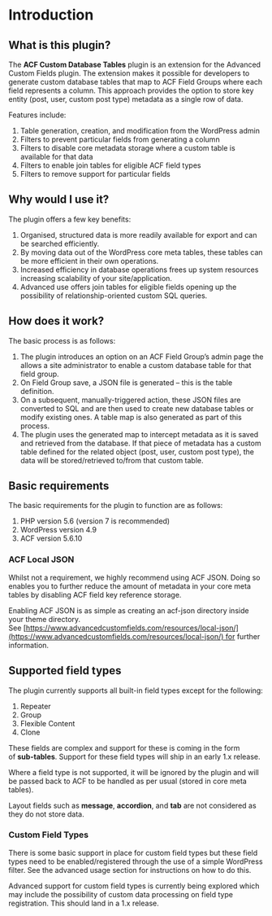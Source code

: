 # Introduction

## What is this plugin?

The **ACF Custom Database Tables** plugin is an extension for the Advanced Custom Fields plugin. The extension makes it possible for developers to generate custom database tables that map to ACF Field Groups where each field represents a column. This approach provides the option to store key entity (post, user, custom post type) metadata as a single row of data.

Features include:

1. Table generation, creation, and modification from the WordPress admin
2. Filters to prevent particular fields from generating a column
3. Filters to disable core metadata storage where a custom table is available for that data
4. Filters to enable join tables for eligible ACF field types
5. Filters to remove support for particular fields

## Why would I use it?

The plugin offers a few key benefits:

1. Organised, structured data is more readily available for export and can be searched efficiently.
2. By moving data out of the WordPress core meta tables, these tables can be more efficient in their own operations.
3. Increased efficiency in database operations frees up system resources increasing scalability of your site/application.
4. Advanced use offers join tables for eligible fields opening up the possibility of relationship-oriented custom SQL queries.

## How does it work?

The basic process is as follows:

1. The plugin introduces an option on an ACF Field Group’s admin page the allows a site administrator to enable a custom database table for that field group.
2. On Field Group save, a JSON file is generated – this is the table definition.
3. On a subsequent, manually-triggered action, these JSON files are converted to SQL and are then used to create new database tables or modify existing ones. A table map is also generated as part of this process.
4. The plugin uses the generated map to intercept metadata as it is saved and retrieved from the database. If that piece of metadata has a custom table defined for the related object (post, user, custom post type), the data will be stored/retrieved to/from that custom table.

## Basic requirements

The basic requirements for the plugin to function are as follows:

1. PHP version 5.6 (version 7 is recommended)
2. WordPress version 4.9
3. ACF version 5.6.10

### ACF Local JSON

Whilst not a requirement, we highly recommend using ACF JSON. Doing so enables you to further reduce the amount of metadata in your core meta tables by disabling ACF field key reference storage.

Enabling ACF JSON is as simple as creating an acf-json directory inside your theme directory. See [https://www.advancedcustomfields.com/resources/local-json/](https://www.advancedcustomfields.com/resources/local-json/) for further information.

## Supported field types

The plugin currently supports all built-in field types except for the following:

1. Repeater
2. Group
3. Flexible Content
4. Clone

These fields are complex and support for these is coming in the form of **sub-tables**. Support for these field types will ship in an early 1.x release.

Where a field type is not supported, it will be ignored by the plugin and will be passed back to ACF to be handled as per usual (stored in core meta tables).

Layout fields such as **message**, **accordion**, and **tab** are not considered as they do not store data.

### Custom Field Types

There is some basic support in place for custom field types but these field types need to be enabled/registered through the use of a simple WordPress filter. See the advanced usage section for instructions on how to do this.

Advanced support for custom field types is currently being explored which may include the possibility of custom data processing on field type registration. This should land in a 1.x release.